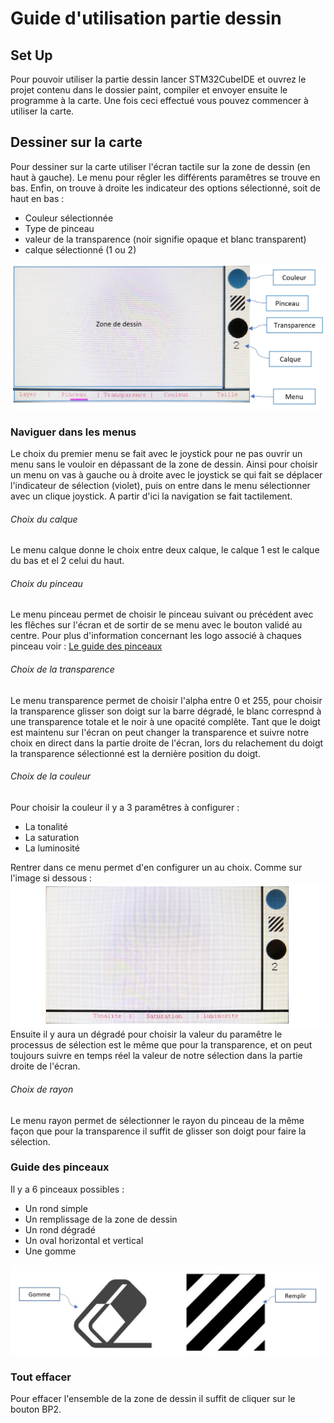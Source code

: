 # Guide d'utilisation partie dessin

## Set Up
Pour pouvoir utiliser la partie dessin lancer STM32CubeIDE et ouvrez le projet contenu dans le dossier paint, compiler et envoyer ensuite le programme à la carte. Une fois ceci effectué vous pouvez commencer à utiliser la carte.

## Dessiner sur la carte
Pour dessiner sur la carte utiliser l'écran tactile sur la zone de dessin (en haut à gauche). Le menu pour rêgler les différents paramêtres se trouve en bas. Enfin, on trouve à droite les indicateur des options sélectionné, soit de haut en bas :

+ Couleur sélectionnée
+ Type de pinceau
+ valeur de la transparence (noir signifie opaque et blanc transparent)
+ calque sélectionné (1 ou 2)

![photo LCD](./img/global.jpg)

### Naviguer dans les menus
Le choix du premier menu se fait avec le joystick pour ne pas ouvrir un menu sans le vouloir en dépassant de la zone de dessin. Ainsi pour choisir un menu on vas à gauche ou à droite avec le joystick se qui fait se déplacer l'indicateur de sélection (violet), puis on entre dans le menu sélectionner avec un clique joystick. A partir d'ici la navigation se fait tactilement.

###### Choix du calque
Le menu calque donne le choix entre deux calque, le calque 1 est le calque du bas et el 2 celui du haut.


###### Choix du pinceau
Le menu pinceau permet de choisir le pinceau suivant ou précédent avec les flêches sur l'écran et de sortir de se menu avec le bouton validé au centre. Pour plus d'information concernant les logo associé à chaques pinceau voir : [Le guide des pinceaux](/STM32_Paint/use/#guide-des-pinceaux)

###### Choix de la transparence
Le menu transparence permet de choisir l'alpha entre 0 et 255, pour choisir la transparence glisser son doigt sur la barre dégradé, le blanc correspnd à une transparence totale et le noir à une opacité complête. Tant que le doigt est maintenu sur l'écran on peut changer la transparence et suivre notre choix en direct dans la partie droite de l'écran, lors du relachement du doigt la transparence sélectionné est la dernière position du doigt.

###### Choix de la couleur

Pour choisir la couleur il y a 3 paramêtres à configurer :

+ La tonalité
+ La saturation
+ La luminosité

Rentrer dans ce menu permet d'en configurer un au choix. Comme sur l'image si dessous :
![photo Couleur](./img/couleur.jpg)
Ensuite il y aura un dégradé pour choisir la valeur du paramêtre le processus de sélection est le même que pour la transparence, et on peut toujours suivre en temps réel la valeur de notre sélection dans la partie droite de l'écran.

###### Choix de rayon 
Le menu rayon permet de sélectionner le rayon du pinceau de la même façon que pour la transparence il suffit de glisser son doigt pour faire la sélection.

### Guide des pinceaux

Il y a 6 pinceaux possibles :

+ Un rond simple
+ Un remplissage de la zone de dessin
+ Un rond dégradé
+ Un oval horizontal et vertical
+ Une gomme

![photo pinceau](./img/pinceau.jpg)
### Tout effacer
Pour effacer l'ensemble de la zone de dessin il suffit de cliquer sur le bouton BP2.


